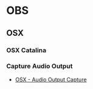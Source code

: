 # OBS

## OSX
### OSX Catalina

### Capture Audio Output
* [OSX - Audio Output Capture](osx_audio_output_capture/README.md)